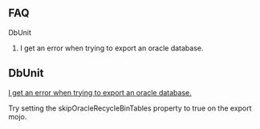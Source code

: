 ## FAQ

DbUnit

1. I get an error when trying to export an oracle database. 

## DbUnit

[I get an error when trying to export an oracle database.]()

Try setting the skipOracleRecycleBinTables property to true on the export mojo.
